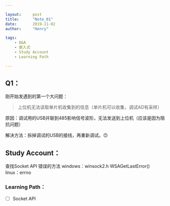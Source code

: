 ```yaml
---

layout:     post
title:      "Note_01"
date:       2019-11-02
author:     "Henry"

tags:
    - Q&A
    - 嵌入式
    - Study Account
    - Learning Path

---
```


## Q1：
刚开始发遇到的第一个大问题：


>上位机无法读取单片机收集到的信息（单片机可以收集，调试AD有采样）



原因：调试用的USB并联到485影响信号波形，无法发送到上位机（应该是因为阻抗问题）



解决方法：拆掉调试的USB的接线，再重新调试。🙃



## Study Account：

查找Socket API 错误的方法
windows：winsock2.h WSAGetLastError()
linux：errno  



### Learning Path：

- [ ]  Socket API

